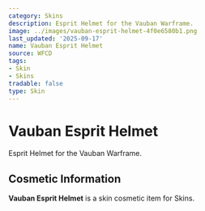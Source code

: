 ```yaml
---
category: Skins
description: Esprit Helmet for the Vauban Warframe.
image: ../images/vauban-esprit-helmet-4f0e6580b1.png
last_updated: '2025-09-17'
name: Vauban Esprit Helmet
source: WFCD
tags:
- Skin
- Skins
tradable: false
type: Skin
---
```


# Vauban Esprit Helmet

Esprit Helmet for the Vauban Warframe.

## Cosmetic Information

**Vauban Esprit Helmet** is a skin cosmetic item for Skins.

